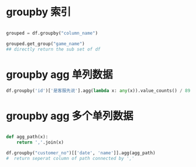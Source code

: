 # groupby 索引

``` py

grouped = df.groupby("column_name")

grouped.get_group("game_name")
## directly return the sub set of df

```



# groupby agg 单列数据
``` py
df.groupby('id')['是客服先说'].agg(lambda x: any(x)).value_counts() / 8975
```


# groupby agg 多个单列数据

``` py

def agg_path(x):
    return ','.join(x)

df.groupby("customer_no")[['date', 'name']].agg(agg_path)
#  return seperat column of path connected by ','
```